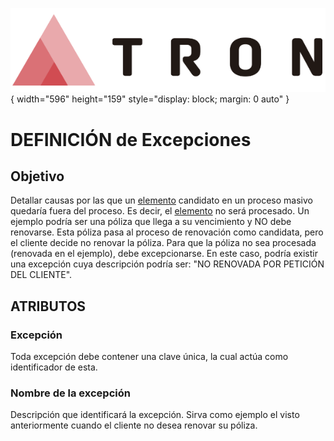 ![Imagen LOGO](./00-Imagen/logo-TRON.png){ width="596" height="159" style="display: block; margin: 0 auto" }

[//]: # (---)
[//]: # (tags:)
[//]: # (  - negocio)
[//]: # (  - analista)
[//]: # (  - implementador)
[//]: # (  - desarrollador)
[//]: # (---)

# DEFINICIÓN de Excepciones

## **Objetivo**
Detallar causas por las que un [elemento][elemento] candidato en un proceso masivo quedaría fuera del proceso. Es decir, el [elemento][elemento] no será procesado.
Un ejemplo podría ser una póliza que llega a su vencimiento y NO debe renovarse. Esta póliza pasa al proceso de renovación como candidata, pero el cliente decide no renovar la póliza. Para que la póliza no sea procesada (renovada en el ejemplo), debe excepcionarse. En este caso, podría existir una excepción cuya descripción podría ser: "NO RENOVADA POR PETICIÓN DEL CLIENTE".

## **ATRIBUTOS**
### **Excepción**
Toda excepción debe contener una clave única, la cual actúa como identificador de esta.

### **Nombre de la excepción**
Descripción que identificará la excepción. Sirva como ejemplo el visto anteriormente cuando el cliente no desea renovar su póliza.

[//]: # (## **Vínculos**)
[//]: # (## **Preguntas frecuentes**)

[Elemento]: <../../../../../../99-Terminos/TRON-Terminos.md#elemento>

